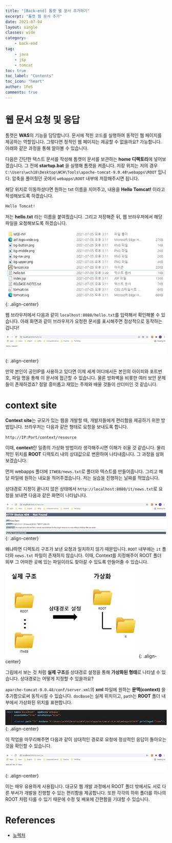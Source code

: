 ```yaml
---
title: "[Back-end] 톰캣 웹 문서 추가하기"
excerpt: "톰캣 웹 문서 추가"
date: 2021-07-04
layout: single
classes: wide
category:
    - back-end
tag:
    - java
    - jsp
    - tomcat
toc: true
toc_label: "Contents"
toc_icon: "heart"
author: 1FeS
comments: true
---
```


# 웹 문서 요청 및 응답

톰캣은 **WAS**의 기능을 담당합니다. 문서에 적힌 코드를 실행하여 동적인 웹 페이지를 제공하는 역할입니다. 그렇다면 정적인 웹 페이지는 제공할 수 없을까요? 가능합니다. 아래와 같은 과정을 통해 알아볼 수 있습니다.

다음은 간단한 텍스트 문서를 작성해 톰캣이 문서를 보관하는 **home 디렉토리**에 넣어보겠습니다. 그 전에 **startup.bat** 을 실행해 톰캣을 켜줍니다. 저장 위치는 저의 경우 `C:\Users\wch18\Desktop\WCH\Tools\apache-tomcat-9.0.48\webapps\ROOT` 입니다. 압축을 풀어줬던 곳에서 `webapps\ROOT` 내부에 저장해주시면 됩니다.

해당 위치로 이동하셨다면 원하는 txt 이름을 지어주고, 내용을 **Hello Tomcat!** 이라고 작성해보도록 하겠습니다.

```txt
Hello Tomcat!
```

저는 **hello.txt** 라는 이름을 붙여줬습니다. 그리고 저장해준 뒤, 웹 브라우저에서 해당 파일을 요청해보도록 하겠습니다.

![hello tomcat](/_img/2021-07-06/hello_tomcat.jpg){: .align-center}

웹 브라우저에서 다음과 같이 `localhost:8080/hello.txt`를 입력해서 확인해볼 수 있습니다. 아래 화면과 같이 브라우저가 요청한 문서를 표시해주면 정상적으로 동작하는 겁니다!

![hello tomcat](/_img/2021-07-06/hello_tomcat2.jpg){: .align-center}

만약 본인이 공인IP를 사용하고 있다면 이제 세계 어디에서든 본인의 아이피와 포트번호, 파일 명을 통해 이 문서에 접근할 수 있습니다. 물론 방화벽을 비롯한 여러 보안 문제들이 존재하겠죠? 정말 흥미롭고 재밌는 주제와 배울 것들이 산더미인 것 같습니다.

# context site

**Context site**는 규모가 있는 웹을 개발할 때, 개발자들에게 편리함을 제공하기 위한 방법입니다. 브라우저는 다음과 같은 형태로 요청을 보내도록 합니다.

`http://IP:Port/context/resource`

이때, **context**란 일종의 가상화 방법이라 생각해주시면 이해가 쉬울 것 같습니다. 물리적인 위치를 **ROOT** 디렉토리 내의 상대값으로 변환하여 나타내줍니다. 그 과정을 살펴보겠습니다.

먼저 webapps 폴더에 `ITWEB/news.txt`로 폴더와 텍스트를 만들어줍니다. 그리고 해당 파일에 원하는 내요을 적어주겠습니다. 저는 실습을 진행하는 날짜를 적었습니다.

상대경로 지정이 끝나지 않은 상태에서 `http://localhost:8080/it/news.txt`로 요청을 보내면 다음과 같은 화면이 나타납니다.

![hello tomcat](/_img/2021-07-06/before_context.jpg){: .align-center}

왜냐하면 디렉토리 구조가 보낸 요청과 일치하지 않기 때문입니다. `ROOT` 내부에는 `it` 폴더와 `news.txt` 파일이 존재하지 않습니다. 이때, Context를 지정해주어 ROOT 폴더 외부 그 어떠한 곳에 있는 파일이라도 찾아갈 수 있도록 만들어줄 수 있습니다.

![hello tomcat](/_img/2021-07-06/context_process.jpg){: .align-center}

그림에서 보는 것 처럼 **실제 구조**를 상대경로 설정을 통해 **가상화된 형태**로 나타낼 수 있습니다. 상대경로는 어떻게 지정할 수 있을까요?

`aparche-tomcat-9.0.48/conf/server.xml`의 **xml** 파일에 원하는 **문맥(context)** 을 추가함으로써 동작시킬 수 있습니다. `docBase`는 실제 위치이고, `path`는 **ROOT** 폴더 내부에서 가상화된 위치를 표현합니다.

![hello tomcat](/_img/2021-07-06/context_add.jpg){: .align-center}

이 작업을 마무리해주면 다음과 같이 상대적인 경로로 요청에 정상적인 응답이 돌아오는 것을 확인할 수 있습니다.

![hello tomcat](/_img/2021-07-06/after_context.jpg){: .align-center}

이는 매우 유용하게 사용됩니다. 대규모 웹 개발 과정에서 ROOT 폴더 밖에서도 서로 다른 부서가 개발을 진행할 수 있는 편리함을 제공합니다. 또한 각각의 하위 폴더를 하나의 ROOT 처럼 다룰 수 있기 때문에 수정 및 배포에 간편함을 기대할 수 있습니다.

# References
- [뉴렉처](https://www.youtube.com/channel/UC5-ixpj8DioZqmrasj6Ihpw)
